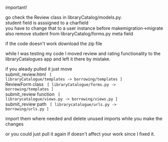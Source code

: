 important!
<p>
go check the Review class in libraryCatalog/models.py. <br>
student field is asssigned to a charfield <br>
you have to change that to a user instance before makemigration->migrate <br>
also remove student from libraryCatalog/forms.py meta field<br>
</p>

<p>
  if the code doesn't work download the zip file
</p>


<p>
while I was testing my code I moved review and rating functionality to the libraryCatalogues app and left it there by mistake. <br>

if you aleady pulled it just move <br>
submit_review.html <code> [ libraryCatalogue/templates -> borrowing/templates ] </code>  <br> 
ReviewForm class <code> [ libraryCatalogue/forms.py -> borrowing/templates ] </code> <br>
submit_review function <code> [ librarycatalogue/views.py -> borrowing/views.py ] </code> <br>
submit_review path <code> [ librarycatalogue/urls.py  -> borrowing/urls.py   ] </code> <br>

import them where needed and delete unused imports while you make the changes <br>

or you could just pull it again if doesn't affect your work since I fixed it. <br>
</p>
